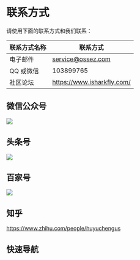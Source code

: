 # 联系方式

请使用下面的联系方式和我们联系：

| 联系方式名称 | 联系方式                                          |
|--------|-----------------------------------------------|
| 电子邮件   | [service@ossez.com](mailto:service@ossez.com) |
| QQ 或微信 | 103899765                                     |
| 社区论坛   | https://www.isharkfly.com/                    |

## 微信公众号
![](https://cdn.ossez.com/img/cwikius/cwikius-qr-wechat-search-w400.png )

## 头条号
![](https://cdn.ossez.com/img/cwikius/cwikus-qr-toutiao.png)

## 百家号
![](https://cdn.ossez.com/img/sharkfly/baidu/baidu-qr.jpg)

## 知乎
https://www.zhihu.com/people/huyuchengus

## 快速导航
<!--@include: links.md -->
